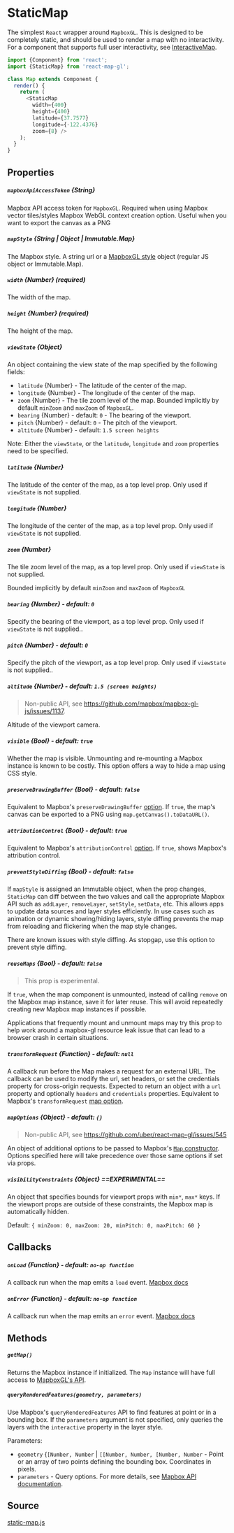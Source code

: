 # StaticMap

The simplest `React` wrapper around `MapboxGL`. This is designed to be completely
static, and should be used to render a map with no interactivity. For a component
that supports full user interactivity, see [InteractiveMap](/docs/components/interactive-map.md).

```js
import {Component} from 'react';
import {StaticMap} from 'react-map-gl';

class Map extends Component {
  render() {
    return (
      <StaticMap
        width={400}
        height={400}
        latitude={37.7577}
        longitude={-122.4376}
        zoom={8} />
    );
  }
}
```

## Properties

##### `mapboxApiAccessToken` {String}

Mapbox API access token for `MapboxGL`. Required when using Mapbox vector tiles/styles
Mapbox WebGL context creation option. Useful when you want to export the canvas as a PNG

##### `mapStyle` {String | Object | Immutable.Map}

The Mapbox style. A string url or a
[MapboxGL style](https://www.mapbox.com/mapbox-gl-style-spec/#layer-interactive)
object (regular JS object or Immutable.Map).

##### `width` {Number} (required)

The width of the map.

##### `height` {Number} (required)

The height of the map.

##### `viewState` {Object}

An object containing the view state of the map specified by the following fields:
* `latitude` {Number} - The latitude of the center of the map.
* `longitude` {Number} - The longitude of the center of the map.
* `zoom` {Number} - The tile zoom level of the map. Bounded implicitly by default `minZoom` and `maxZoom` of `MapboxGL`.
* `bearing` {Number} - default: `0` - The bearing of the viewport.
* `pitch` {Number} - default: `0` - The pitch of the viewport.
* `altitude` {Number} - default: `1.5 screen heights`

Note: Either the `viewState`, or the `latitude`, `longitude` and `zoom` properties need to be specified.

##### `latitude` {Number}

The latitude of the center of the map, as a top level prop. Only used if `viewState` is not supplied.

##### `longitude` {Number}

The longitude of the center of the map, as a top level prop. Only used if `viewState` is not supplied.

##### `zoom` {Number}

The tile zoom level of the map, as a top level prop. Only used if `viewState` is not supplied.

Bounded implicitly by default `minZoom` and `maxZoom` of `MapboxGL`

##### `bearing` {Number} - default: `0`

Specify the bearing of the viewport, as a top level prop. Only used if `viewState` is not supplied..

##### `pitch` {Number} - default: `0`

Specify the pitch of the viewport, as a top level prop. Only used if `viewState` is not supplied..

##### `altitude` {Number} - default: `1.5 (screen heights)`

> Non-public API, see https://github.com/mapbox/mapbox-gl-js/issues/1137.

Altitude of the viewport camera.

##### `visible` {Bool} - default: `true`

Whether the map is visible. Unmounting and re-mounting a Mapbox instance is known to be costly. This option offers a way to hide a map using CSS style.

##### `preserveDrawingBuffer` {Bool} - default: `false`

Equivalent to Mapbox's `preserveDrawingBuffer` [option](https://www.mapbox.com/mapbox-gl-js/api/#map). If `true`, the map's canvas can be exported to a PNG using `map.getCanvas().toDataURL()`.

##### `attributionControl` {Bool} - default: `true`

Equivalent to Mapbox's `attributionControl` [option](https://www.mapbox.com/mapbox-gl-js/api/#map). If `true`, shows Mapbox's attribution control.

##### `preventStyleDiffing` {Bool} - default: `false`

If `mapStyle` is assigned an Immutable object, when the prop changes, `StaticMap` can diff between the two values and call the appropriate Mapbox API such as `addLayer`, `removeLayer`, `setStyle`, `setData`, etc.
This allows apps to update data sources and layer styles efficiently. In use cases such as animation or dynamic showing/hiding layers, style diffing prevents the map from reloading and flickering when the map style changes.

There are known issues with style diffing. As stopgap, use this option to prevent style diffing.

##### `reuseMaps` {Bool} - default: `false`

> This prop is experimental.

If `true`, when the map component is unmounted, instead of calling `remove` on the Mapbox map instance, save it for later reuse. This will avoid repeatedly creating new Mapbox map instances if possible.

Applications that frequently mount and unmount maps may try this prop to help work around a mapbox-gl resource leak issue that can lead to a browser crash in certain situations.

##### `transformRequest` {Function} - default: `null`

A callback run before the Map makes a request for an external URL. The callback can be used to modify the url, set headers, or set the credentials property for cross-origin requests.
Expected to return an object with a `url` property and optionally `headers` and `credentials` properties.  Equivalent to Mapbox's `transformRequest` [map option](https://www.mapbox.com/mapbox-gl-js/api#map).

##### `mapOptions` {Object} - default: `{}`

> Non-public API, see https://github.com/uber/react-map-gl/issues/545

An object of additional options to be passed to Mapbox's [`Map` constructor](https://www.mapbox.com/mapbox-gl-js/api/#map). Options specified here
will take precedence over those same options if set via props.

##### `visibilityConstraints` {Object} ==EXPERIMENTAL==

An object that specifies bounds for viewport props with `min*`, `max*` keys. If the viewport props are outside of these constraints, the Mapbox map is automatically hidden. 

Default: `{ minZoom: 0, maxZoom: 20, minPitch: 0, maxPitch: 60 }`


## Callbacks

##### `onLoad` {Function} - default: `no-op function`

A callback run when the map emits a `load` event. [Mapbox docs](https://www.mapbox.com/mapbox-gl-js/api#map.event:load)

##### `onError` {Function} - default: `no-op function`

A callback run when the map emits an `error` event. [Mapbox docs](https://www.mapbox.com/mapbox-gl-js/api#map.event:error)


## Methods

##### `getMap()`

Returns the Mapbox instance if initialized. The `Map` instance will have full access to [MapboxGL's API](https://www.mapbox.com/mapbox-gl-js/api/#map).

##### `queryRenderedFeatures(geometry, parameters)`

Use Mapbox's `queryRenderedFeatures` API to find features at point or in a bounding box. If the `parameters` argument is not specified, only queries the layers with the `interactive` property in the layer style.

Parameters:
- `geometry` {`[Number, Number` | `[[Number, Number, [Number, Number` - Point or an array of two points defining the bounding box. Coordinates in pixels.
- `parameters` - Query options. For more details, see [Mapbox API documentation](https://www.mapbox.com/mapbox-gl-js/api/#Map#queryRenderedFeatures).

## Source

[static-map.js](https://github.com/uber/react-map-gl/tree/3.2-release/src/components/static-map.js)
